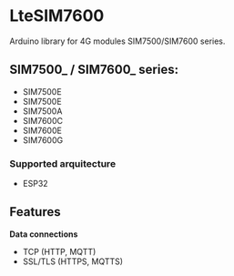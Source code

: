 # LteSIM7600

Arduino library for 4G modules SIM7500/SIM7600 series.  


## SIM7500_ / SIM7600_ series:

 - SIM7500E
 - SIM7500E
 - SIM7500A
 - SIM7600C 
 - SIM7600E
 - SIM7600G

### Supported arquitecture
- ESP32

## Features

**Data connections**
- TCP (HTTP, MQTT)
- SSL/TLS (HTTPS, MQTTS)

